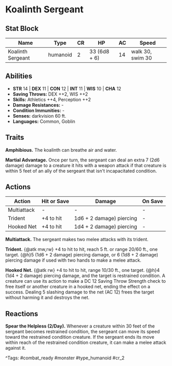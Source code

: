 # Koalinth Sergeant

## Stat Block

| Name | Type | CR | HP | AC | Speed |
|------|------|----|----|----|-------|
| Koalinth Sergeant | humanoid | 2 | 33 (6d8 + 6) | 14 | walk 30, swim 30 |

## Abilities

- **STR** 14 | **DEX** 11 | **CON** 12 | **INT** 11 | **WIS** 10 | **CHA** 12
- **Saving Throws:** DEX ++2, WIS ++2  
- **Skills:** Athletics ++4, Perception ++2  
- **Damage Resistances:** -  
- **Condition Immunities:** -  
- **Senses:** darkvision 60 ft.  
- **Languages:** Common, Goblin

## Traits

**Amphibious.** The koalinth can breathe air and water.

**Martial Advantage.** Once per turn, the sergeant can deal an extra 7 (2d6 damage) damage to a creature it hits with a weapon attack if that creature is within 5 feet of an ally of the sergeant that isn't incapacitated condition.


## Actions

| Action | Hit or Save | Damage | On Save |
|--------|--------------|--------|----------|
| Multiattack | - | - | - |
| Trident | +4 to hit | 1d6 + 2 damage) piercing | - |
| Hooked Net | +4 to hit | 1d4 + 2 damage) piercing | - |

**Multiattack.** The sergeant makes two melee attacks with its trident.

**Trident.** {@atk mw,rw} +4 to hit to hit, reach 5 ft. or range 20/60 ft., one target. {@h}5 (1d6 + 2 damage) piercing damage, or 6 (1d8 + 2 damage) piercing damage if used with two hands to make a melee attack.

**Hooked Net.** {@atk rw} +4 to hit to hit, range 10/30 ft., one target. {@h}4 (1d4 + 2 damage) piercing damage, and the target is restrained condition. A creature can use its action to make a DC 12 Saving Throw Strength check to free itself or another creature in a hooked net, ending the effect on a success. Dealing 5 slashing damage to the net (AC 12) frees the target without harming it and destroys the net.

## Reactions

**Spear the Helpless (2/Day).** Whenever a creature within 30 feet of the sergeant becomes restrained condition, the sergeant can move its speed toward the restrained condition creature. If the sergeant ends its move within reach of the restrained condition creature, it can make a melee attack against it.



^Tags: #combat_ready #monster #type_humanoid #cr_2